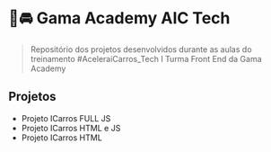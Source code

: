 # 👊🚘 Gama Academy AIC Tech

> Repositório dos projetos desenvolvidos durante as aulas do treinamento #AceleraiCarros_Tech I Turma Front End da Gama Academy

## Projetos

- Projeto ICarros FULL JS
- Projeto ICarros HTML e JS
- Projeto ICarros HTML